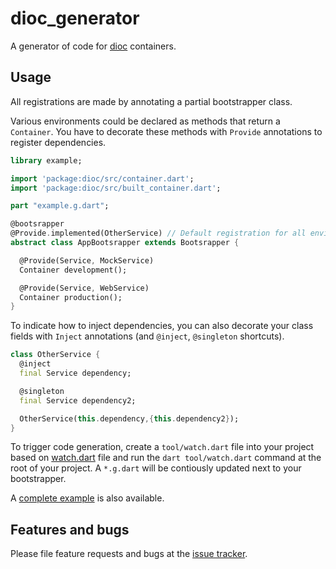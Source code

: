# dioc_generator

A generator of code for [dioc](https://pub.dartlang.org/packages/dioc) containers.

## Usage

All registrations are made by annotating a partial bootstrapper class.

Various environments could be declared as methods that return a `Container`. You have to decorate these methods with `Provide` annotations to register dependencies.

```dart
library example;

import 'package:dioc/src/container.dart';
import 'package:dioc/src/built_container.dart';

part "example.g.dart";

@bootsrapper
@Provide.implemented(OtherService) // Default registration for all environments
abstract class AppBootsrapper extends Bootsrapper {

  @Provide(Service, MockService)
  Container development();

  @Provide(Service, WebService)
  Container production();
}
```

To indicate how to inject dependencies, you can also decorate your class fields with `Inject` annotations (and `@inject`, `@singleton` shortcuts).


```dart
class OtherService {
  @inject
  final Service dependency;

  @singleton
  final Service dependency2;

  OtherService(this.dependency,{this.dependency2});
}
```

To trigger code generation, create a `tool/watch.dart` file into your project based on [watch.dart](tool/watch.dart) file and run the `dart tool/watch.dart` command at the root of your project. A `*.g.dart` will be contiously updated next to your bootstrapper.

A [complete example](https://github.com/aloisdeniel/dioc/tree/master/example) is also available.


## Features and bugs

Please file feature requests and bugs at the [issue tracker][tracker].

[tracker]: https://github.com/aloisdeniel/dioc/issues

